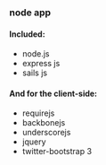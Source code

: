 ### node app

#### Included:
- node.js
- express js
- sails js 
#### And for the client-side:
- requirejs
- backbonejs
- underscorejs
- jquery
- twitter-bootstrap 3
